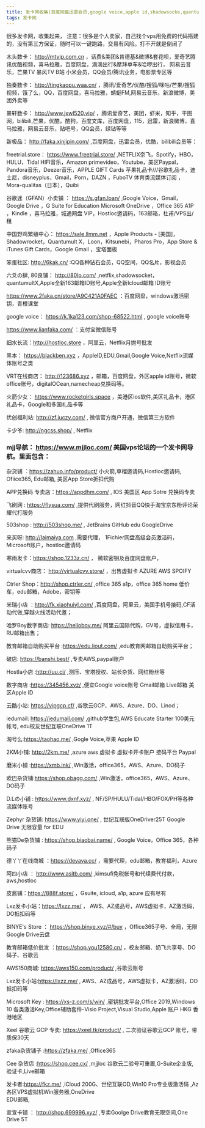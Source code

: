 ```yaml
---
title: 发卡网收集(百度网盘迅雷会员,google voice,apple id,shadowsocke,quantumultX,app Sotre兑换码,Office 365,Netflix,edu教育网邮箱等)
tags: 发卡网
---
```



很多发卡网，收集起来，
注意：很多是个人卖家，自己找个vps用免费的代码搭建的，没有第三方保证，随时可以一键跑路，交易有风险。打不开就是倒闭了

<!--more--> 


木头数卡： http://mtvip.com.cn ，话费&美团&肯德基&微博&套花呗，爱奇艺腾讯优酷视频，喜马拉雅，百度网盘，滴滴出行&摩拜单车&哈啰出行， 网易云音乐，芒果TV 暴风TV B站 小米会员，QQ会员/腾讯业务，电影票专区等

独奏数卡： http://tingkaopu.waa.cn/ ，腾讯/爱奇艺/优酷/搜狐/咪咕/芒果/搜狐视频，饿了么，QQ，百度网盘，喜马拉雅，蜻蜓FM,网易云音乐，新浪微博，美团外卖等

景轩数卡： http://www.jxwl520.vip/ ，腾讯爱奇艺，美团，虾米，知乎，干图网，bilibili,芒果，优酷，酷狗，百度文库，百度网盘，115，迅雷，新浪微博，喜马拉雅，网易云音乐，贴吧号，QQ会员，绿钻等等

新极品： http://faka.xinjipin.com/  ,百度网盘，迅雷会员，优酷，bilibili会员等： 

freetrial.store： https://www.freetrial.store/  ,NETFLIX奈飞，Spotify，HBO，HULU，Tidal HIFI音乐，Amazon primevideo，Youtube，美区Paypal，Pandora音乐，Deezer音乐，APPLE GIFT Cards 苹果礼品卡///谷歌礼品卡，迪士尼，disneyplus，Gmail，Porn，DAZN ，FuboTV 体育类流媒体订阅 ，Mora-qualitas（日本），Quibi 


谷歌迷（GFAN）小卖铺 ： https://s.gfan.loan/ ,Google Voice，Gmail，Google Drive ，G Suite for Education 
Microsoft OneDrive ，Office 365 A1P  ，Kindle ，喜马拉雅，城通网盘 VIP，Hostloc邀请码，163邮箱，杜甫/VPS出/租	


中国野鸡繁殖中心： https://sale.llmm.net  ，Apple Products - [美国]，Shadowrocket，Quantumult X，Loon，Kitsunebi，Pharos Pro，App Store & iTunes Gift Cards，Google Gmail	，宝塔面板 

笨蛋社区: http://6kak.cn/ :QQ各种钻石会员，QQ空间，QQ名片，影视会员


六爻の肆, 80良铺： http://80lp.com/  ,netflix,shadowsocket，quantumultX,Apple全新163邮箱ID账号,Apple全新Icloud邮箱
ID账号

https://www.2faka.cn/store/A9C421A0FAEC ：百度网盘，windows激活密钥，青橙课堂

google voice： https://k.1ka123.com/shop-68522.html  , google voice账号

https://www.lianfaka.com/ ：支付宝微信账号

细水长流：http://hostloc.store  ，阿里云，Netflix月抛号批发

黑本： https://blackben.xyz ，AppleID,EDU,Gmail,Google Voice,Netflix流媒体账号之类

VRT在线商店： http://123686.xyz  ，邮箱，百度网盘，外区apple id账号，微软office账号，digitalOCean,namecheap兑换码等。

火箭少女： https://www.rocketgirls.space  ，美港区ios软件,美区礼品卡，港区礼品卡，Google和多国礼品卡等

优创福利站: http://zf.iuczy.com/ , 微信官方商户开通，微信第三方软件

卡少爷: http://ngcss.shop/ , Netflix


### mjj导航： https://www.mjjloc.com/  美国vps论坛的一个发卡网导航。里面包含：

杂货铺 ：https://zahuo.info/product/  小火箭,草榴邀请码,Hostloc邀请码, Ofiice365, Edu邮箱, 美区App Store折扣代购

APP兑换码 专卖店：https://appdhm.com/ , IOS 美国区 App Sotre 兑换码专卖

飞刷网 : https://flysua.com/  ,提供代刷服务，网红抖音QQ快手淘宝京东粉评论荣耀代打服务

503shop : http://503shop.me/  , JetBrains GitHub edu GoogleDrive

来买呀: http://laimaiya.com  ,需要代理， 1Fichier网盘高级会员激活码，Microsoft账户，hostloc邀请码


寒雨发卡：https://shop.1233z.cn/ ， 微软密钥及百度网盘账户，

virtualcvv商店： http://virtualcvv.store/ ，出售虚拟卡 AZURE AWS SPOIFY

Ctrler Shop：http://shop.ctrler.cn/  ,office 365 a1p，office 365 home 低价车，edu邮箱，Adobe，密钥等

米瑞小店 ：http://fk.xiaohuiyl.com/  ,百度网盘，阿里云，美国手机号接码,CF活动代做,穿越火线活动代邀；

哈罗Boy数字商店: https://helloboy.me/ 阿里云国际代购，GV号，虚拟信用卡，RU邮箱出售；

教育邮箱自助购买平台 :https://edu.liout.com/  ,edu教育网邮箱自助购买平台；

破店: https://banshi.best/  ,专卖AWS,paypal账户


Hostla小店 :http://uu.ci/ ,测压、宝塔授权、站长杂货、网红粉丝等

数字商店 :https://345456.xyz/  ,便宜Google voice账号 Gmail邮箱 Live邮箱 美区Apple ID


云酷小站: https://vipgcp.cf/  ,谷歌云GCP、AWS、Azure、DO、Linod；

iedumail: https://iedumail.com/ ,github学生包,AWS Educate Starter 100美元帐号, edu校友世纪互联OneDrive 1T

淘号么:https://taohao.me/ ,Gogle Voice,苹果 Apple ID

​​​​​2KM小铺: http://2km.me/ ,azure aws 虚拟卡 虚拟卡开卡账户 接码平台 Paypal


磨米小铺 :https://xmb.ink/  ,Win激活，office365，AWS、Azure、DO码子


欧巴杂货铺:https://shop.obagg.com/  ,Win激活，office365，AWS、Azure、DO码子

D.Lの小铺 : https://www.dxnf.xyz/   , NF/SP/HULU/Tidal/HBO/FOX/PH等各种流媒体账号

Zephyr 杂货铺: https://www.yiyi.one/ , 世纪互联版OneDriver25T  Google Drive 无限容量 for EDU

熊猫De杂货铺 : https://shop.biaobai.name/ , Google Voice，Office 365，各种码子

德丫丫在线商城 ：https://deyaya.cc/ ，需要代理，edu邮箱，教育福利，Azure

阿四小店 ： http://www.asitb.com/  ,kimsufi免税帐号和代续费代付款，aws,hostloc

皮酱铺：https://888f.store/  ，Gsuite, icloud, a1p, azure 应有尽有 

Lxz发卡小站：https://lxzz.me/ ， AWS、AZ成品号，AWS虚拟卡，AZ激活码，DO抵扣码等

BINYE's Store ： https://shop.binye.xyz/#/buy  ，Office365子号、全局，无限Google Drive云盘

教育邮箱低价批发 ：https://shop.you12580.cn/  ，校友邮箱、奶飞共享号、DO码子、谷歌云


AWS150商城: https://aws150.com/product/ ,谷歌云账号
 
Lxz发卡小站:https://lxzz.me/  , AWS、AZ成品号，AWS虚拟卡，AZ激活码，DO抵扣码等

Microsoft Key : https://xs-z.com/s/win/ ,密钥批发平台,Office 2019,Windows 10 各类激活Key,Office辅助套件-Visio Project,Visual Studio,Apple 账户 HKG 香港地区	

Xeel 谷歌云 GCP 专卖: https://xeel.tk/product/ , 二次验证谷歌云GCP 账号，带质保30天

zfaka杂货铺子 :https://zfaka.me/ ,Office365
 
Cee 杂货店 :https://shop.cee.cx/ ,mjjloc 谷歌云二验号可重置,G-Suite企业版,验证卡,Live邮箱

发卡者:https://fkz.me/ ,iCloud 200G、世纪互联OD,Win10 Pro专业版激活码	,Az各区VPS虚拟机Win服务器,OneDrive 	
EDU邮箱,

宣宣卡铺 ： http://shop.699996.xyz/  ,专卖Goolge Drive教育无限空间,One Drive 5T




